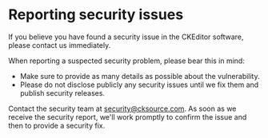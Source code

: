 # Reporting security issues

If you believe you have found a security issue in the CKEditor software, please contact us immediately.

When reporting a suspected security problem, please bear this in mind:

*   Make sure to provide as many details as possible about the vulnerability.
*   Please do not disclose publicly any security issues until we fix them and publish security releases.

Contact the security team at security@cksource.com. As soon as we receive the security report, we'll work promptly to confirm the issue and then to provide a security fix.